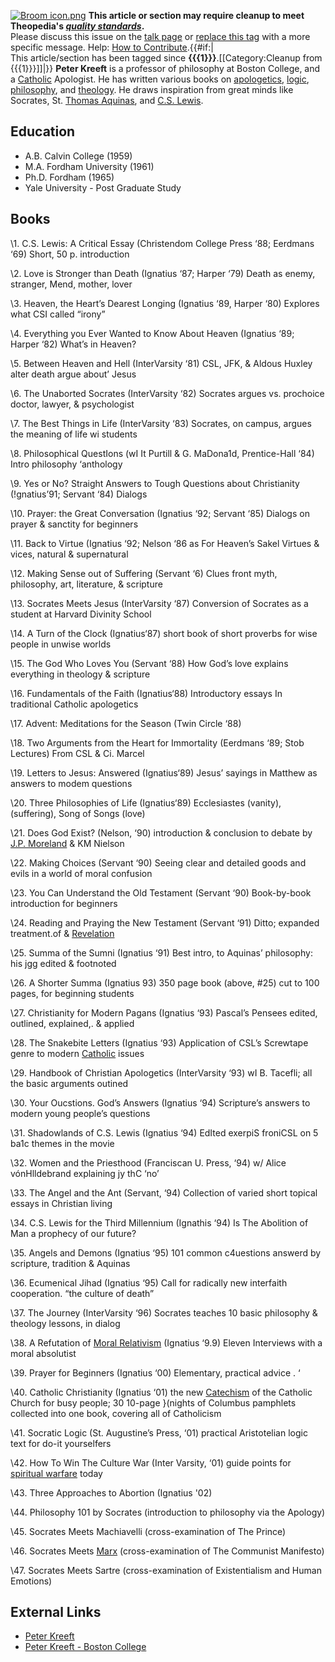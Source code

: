 [![Broom icon.png](images/thumb/9/90/Broom_icon.png/30px-Broom_icon.png.pagespeed.ce.3MDzK_R-j-.png)](http://www.theopedia.com/File:Broom_icon.png)
**This article or section may require cleanup to meet Theopedia's *[quality standards](http://www.theopedia.com/Theopedia:Writing_guide "Theopedia:Writing guide")*.**  
Please discuss this issue on the
[talk page](http://www.theopedia.com/Talk:Peter_Kreeft "Talk:Peter Kreeft")
or [replace this tag](index.php?title=Peter_Kreeft&action=edit)
with a more specific message. Help:
[How to Contribute](http://www.theopedia.com/Help:How_to_contribute "Help:How to contribute").{{\#if:|  
This article/section has been tagged since
**{{{1}}}**.[[Category:Cleanup from {{{1}}}]]|}}
**Peter Kreeft** is a professor of philosophy at Boston College,
and a [Catholic](Catholic "Catholic") Apologist. He has written
various books on [apologetics](Apologetics "Apologetics"),
[logic](Logic "Logic"), [philosophy](Philosophy "Philosophy"), and
[theology](Theology "Theology"). He draws inspiration from great
minds like Socrates, St.
[Thomas Aquinas](Thomas_Aquinas "Thomas Aquinas"), and
[C.S. Lewis](C.S._Lewis "C.S. Lewis").

## Education

-   A.B. Calvin College (1959)
-   M.A. Fordham University (1961)
-   Ph.D. Fordham (1965)
-   Yale University - Post Graduate Study

## Books

\1. C.S. Lewis: A Critical Essay (Christendom College Press ‘88;
 Eerdmans ‘69) Short, 50 p. introduction

\2. Love is Stronger than Death (Ignatius ‘87; Harper ‘79) Death as
 enemy, stranger, Mend, mother, lover

\3. Heaven, the Heart’s Dearest Longing (Ignatius ‘89, Harper ‘80)
 Explores what CSI called “irony”

\4. Everything you Ever Wanted to Know About Heaven (Ignatius ‘89;
 Harper ‘82) What’s in Heaven?

\5. Between Heaven and Hell (InterVarsity ‘81) CSL, JFK, & Aldous
 Huxley alter death argue about’ Jesus

\6. The Unaborted Socrates (InterVarsity ‘82) Socrates argues vs.
 prochoice doctor, lawyer, & psychologist

\7. The Best Things in Life (InterVarsity ‘83) Socrates, on campus,
 argues the meaning of life wi students

\8. Philosophical QuestIons (wI It Purtill & G. MaDona1d,
 Prentice-Hall ‘84) Intro philosophy ‘anthology

\9. Yes or No? Straight Answers to Tough Questions about
 Christianity (!gnatius’91; Servant ‘84) Dialogs

\10. Prayer: the Great Conversation (Ignatius ‘92; Servant ‘85)
 Dialogs on prayer & sanctity for beginners

\11. Back to Virtue (Ignatius ‘92; Nelson ‘86 as For Heaven’s Sakel
 Virtues & vices, natural & supernatural

\12. Making Sense out of Suffering (Servant ‘6) Clues front myth,
 philosophy, art, literature, & scripture

\13. Socrates Meets Jesus (InterVarsity ‘87) Conversion of Socrates
 as a student at Harvard Divinity School

\14. A Turn of the Clock (Ignatius‘87) short book of short proverbs
 for wise people in unwise worlds

\15. The God Who Loves You (Servant ‘88) How God’s love explains
 everything in theology & scripture

\16. Fundamentals of the Faith (Ignatius‘88) Introductory essays In
 traditional Catholic apologetics

\17. Advent: Meditations for the Season (Twin Circle ‘88)

\18. Two Arguments from the Heart for Immortality (Eerdmans ‘89;
 Stob Lectures) From CSL & Ci. Marcel

\19. Letters to Jesus: Answered (Ignatius‘89) Jesus’ sayings in
 Matthew as answers to modem questions

\20. Three Philosophies of Life (Ignatius‘89) Ecclesiastes
 (vanity), (suffering), Song of Songs (love)

\21. Does God Exist? (Nelson, ‘90) introduction & conclusion to
 debate by [J.P. Moreland](J.P._Moreland "J.P. Moreland") & KM
 Nielson

\22. Making Choices (Servant ‘90) Seeing clear and detailed goods
 and evils in a world of moral confusion

\23. You Can Understand the Old Testament (Servant ‘90)
 Book-by-book introduction for beginners

\24. Reading and Praying the New Testament (Servant ‘91) Ditto;
 expanded treatment.of & [Revelation](Revelation "Revelation")

\25. Summa of the Sumni (Ignatius ‘91) Best intro, to Aquinas’
 philosophy: his jgg edited & footnoted

\26. A Shorter Summa (Ignatius 93) 350 page book (above, \#25) cut
 to 100 pages, for beginning students

\27. Christianity for Modern Pagans (Ignatius ‘93) Pascal’s Pensees
 edited, outlined, explained,. & applied

\28. The Snakebite Letters (Ignatius ‘93) Application of CSL’s
 Screwtape genre to modern [Catholic](Catholic "Catholic") issues

\29. Handbook of Christian Apologetics (InterVarsity ‘93) wI B.
 Tacefli; all the basic arguments outined

\30. Your Oucstions. God’s Answers (Ignatius ‘94) Scripture’s
 answers to modern young people’s questions

\31. Shadowlands of C.S. Lewis (Ignatius ‘94) EdIted exerpiS
 froniCSL on 5 ba1c themes in the movie

\32. Women and the Priesthood (Franciscan U. Press, ‘94) w/ Alice
 vónHlldebrand explaining jy thC ‘no’

\33. The Angel and the Ant (Servant, ‘94) Collection of varied
 short topical essays in Christian living

\34. C.S. Lewis for the Third Millennium (Ignathis ‘94) Is The
 Abolition of Man a prophecy of our future?

\35. Angels and Demons (Ignatius ‘95) 101 common c4uestions answerd
 by scripture, tradition & Aquinas

\36. Ecumenical Jihad (Ignatius ‘95) Call for radically new
 interfaith cooperation. “the culture of death”

\37. The Journey (InterVarsity ‘96) Socrates teaches 10 basic
 philosophy & theology lessons, in dialog

\38. A Refutation of [Moral Relativism](Relativism "Relativism")
 (Ignatius ‘9.9) Eleven Interviews with a moral absolutist

\39. Prayer for Beginners (Ignatius ‘00) Elementary, practical
 advice . ‘

\40. Catholic Christianity (Ignatius ‘01) the new
 [Catechism](index.php?title=Catechism&action=edit&redlink=1 "Catechism (page does not exist)")
 of the Catholic Church for busy people; 30 10-page }(nights of
 Columbus pamphlets collected into one book, covering all of
 Catholicism

\41. Socratic Logic (St. Augustine’s Press, ‘01) practical
 Aristotelian logic text for do-it yourselfers

\42. How To Win The Culture War (Inter Varsity, ‘01) guide points
 for [spiritual warfare](Spiritual_warfare "Spiritual warfare")
 today

\43. Three Approaches to Abortion (Ignatius '02)

\44. Philosophy 101 by Socrates (introduction to philosophy via the
 Apology)

\45. Socrates Meets Machiavelli (cross-examination of The Prince)

\46. Socrates Meets
 [Marx](index.php?title=Marx&action=edit&redlink=1 "Marx (page does not exist)")
 (cross-examination of The Communist Manifesto)

\47. Socrates Meets Sartre (cross-examination of Existentialism and
 Human Emotions)



## External Links

-   [Peter Kreeft](http://www.peterkreeft.com/about.htm)
-   [Peter Kreeft - Boston College](http://fmwww.bc.edu/Pl/fac/kreeft.cv.html)



